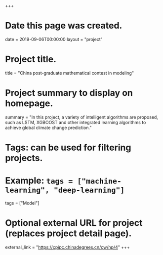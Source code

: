 +++
# Date this page was created.
date = 2019-09-06T00:00:00
layout = "project"

# Project title.
title = "China post-graduate mathematical contest in modeling"

# Project summary to display on homepage.
summary = "In this project, a variety of intelligent algorithms are proposed, such as LSTM, XGBOOST and other integrated learning algorithms to achieve global climate change prediction."

# Tags: can be used for filtering projects.
# Example: `tags = ["machine-learning", "deep-learning"]`
tags = ["Model"]

# Optional external URL for project (replaces project detail page).
external_link = "https://cpipc.chinadegrees.cn/cw/hp/4"
+++

